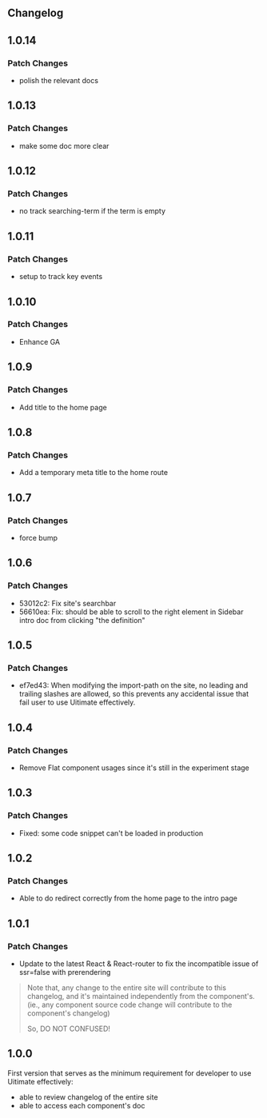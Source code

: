 ## Changelog

## 1.0.14

### Patch Changes

- polish the relevant docs

## 1.0.13

### Patch Changes

- make some doc more clear

## 1.0.12

### Patch Changes

- no track searching-term if the term is empty

## 1.0.11

### Patch Changes

- setup to track key events

## 1.0.10

### Patch Changes

- Enhance GA

## 1.0.9

### Patch Changes

- Add title to the home page

## 1.0.8

### Patch Changes

- Add a temporary meta title to the home route

## 1.0.7

### Patch Changes

- force bump

## 1.0.6

### Patch Changes

- 53012c2: Fix site's searchbar
- 56610ea: Fix: should be able to scroll to the right element in Sidebar intro doc from clicking "the definition"

## 1.0.5

### Patch Changes

- ef7ed43: When modifying the import-path on the site, no leading and trailing slashes are allowed, so this prevents any accidental issue that fail user to use Uitimate effectively.

## 1.0.4

### Patch Changes

- Remove Flat component usages since it's still in the experiment stage

## 1.0.3

### Patch Changes

- Fixed: some code snippet can't be loaded in production

## 1.0.2

### Patch Changes

- Able to do redirect correctly from the home page to the intro page

## 1.0.1

### Patch Changes

- Update to the latest React & React-router to fix the incompatible issue of ssr=false with prerendering

> Note that, any change to the entire site will contribute to this changelog, and it's maintained independently from the component's.
> (ie., any component source code change will contribute to the component's changelog)
>
> So, DO NOT CONFUSED!

## 1.0.0

First version that serves as the minimum requirement for developer to use Uitimate effectively:

- able to review changelog of the entire site
- able to access each component's doc
